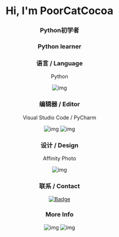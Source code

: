 <h1 align="center">Hi, I'm PoorCatCocoa</h1>

<h3 align="center">Python初学者</h3>
<h3 align="center">Python learner</h3>

<div align="center">
  <h3>语言 / Language</h3>
  <p>Python</p>
  <img src="https://img.shields.io/badge/python-3670A0?style=for-the-badge&logo=python&logoColor=ffdd54" alt="img"></img>

  <h3>编辑器 / Editor</h3>
  <p>Visual Studio Code / PyCharm</p>
  <img src="https://img.shields.io/badge/Visual%20Studio%20Code-0078d7.svg?style=for-the-badge&logo=visual-studio-code&logoColor=white" alt="img"></img>
  <img src="https://img.shields.io/badge/pycharm-143?style=for-the-badge&logo=pycharm&logoColor=black&color=black&labelColor=green" alt="img"></img>

  <h3>设计 / Design</h3>
  <p>Affinity Photo</p>
  <img src="https://img.shields.io/badge/affinityphoto-%237E4DD2.svg?style=for-the-badge&logo=affinity-photo&logoColor=white" alt="img"></img>
</div>

<div align="center">
  <h3>联系 / Contact</h3>
  <a href="https://steamcommunity.com/profiles/76561198402905227/"><img src="https://img.shields.io/badge/steam-PoorCatCocoa-lightgrey" alt="Badge" /></a>
</div>

<div align="center">
  <h3>More Info</h3>
  <img src="https://github-readme-stats.vercel.app/api?username=PoorCatCocoa&show_icons=true&hide_title=true&count_private=true" alt="img" />
  <img src="https://github-readme-stats.vercel.app/api/top-langs/?username=PoorCatCocoa&langs_count=10&count_private=true&layout=compact&include_all_commits=true&card_width=450" alt="img" />
</div>
